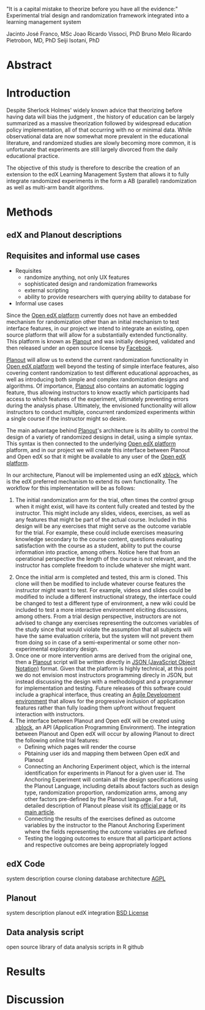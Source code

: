 "It is a capital mistake to theorize before you have all the evidence:" Experimental trial design and randomization framework integrated into a learning management system


<!-- 

https://edx-wiki.atlassian.net/wiki/pages/viewpage.action?pageId=39551632

a. allow for comparison of different educational content rather
than user experience. this means that we could for example randomize
across videos with different types of experiences, exercises, etc
  b. ability to connect the experiments to three main types of
outcomes: educational scores (measuring knowledge or ability to get an
answer right or in the right direction measured through classical
items), satisfaction (how much they liked a certain type of
explanation or item), and computer log-type of outcomes (e.g. if they
dropped out of a video and at which point they watched it before
dropping out)
  c. right now all of their data goes to an external analytics app
called http://import.io/ , while we want to move the data into a csv
format so that it can be analyzed by regular data science languages
like R http://www.r-project.org/ or python

 -->

Jacinto José Franco, MSc
Joao Ricardo Vissoci, PhD
Bruno Melo
Ricardo Pietrobon, MD, PhD
Seiji Isotani, PhD

# Abstract

# Introduction

Despite Sherlock Holmes' widely known advice that theorizing before having data will bias the judgment <!-- Doyle, A Study in Scarlet (1887), Part 1, chap. 3, p. 27 -->, the history of education can be largely summarized as a massive theorization followed by widespread education policy implementation, all of that occurring with no or minimal data. While observational data are now somewhat more prevalent in the educational literature, and randomized studies are slowly becoming more common, it is unfortunate that experiments are still largely divorced from the daily educational practice.

<!-- Hawthorne effect and the problem with experiments run in artificial educational environments  -->

<!-- AB, multi-arm bandit, review educational literature 
Planout and multiple trial integrated into a single platform

-->

The objective of this study is therefore to describe the creation of an extension to the edX Learning Management System that allows it to fully integrate randomized experiments in the form a AB (parallel) randomization as well as multi-arm bandit algorithms.

# Methods

## edX and Planout descriptions

<!-- get from 3d grant -->

## Requisites and informal use cases

* Requisites
	* randomize anything, not only UX features
	* sophisticated design and randomization frameworks
	* external scripting
	* ability to provide researchers with querying ability to database for <!-- nao essencial, mas vamos discutir -->
* Informal use cases

<!-- abaixo veio do grant, depois eu vou adaptar -->

Since the [Open edX platform](http://code.edx.org/) currently does not have an embedded mechanism for randomization other than an initial mechanism to test interface features, in our project we intend to integrate an existing, open source platform that will allow for a substantially extended functionality. This platform is known as [Planout](http://facebook.github.io/planout/docs/getting-started.html) and was initially designed, validated and then released under an open source license by [Facebook](https://www.facebook.com/). 

[Planout](http://facebook.github.io/planout/docs/getting-started.html) will allow us to extend the current randomization functionality in [Open edX platform](http://code.edx.org/) well beyond the testing of simple interface features, also covering content randomization to test different educational approaches, as well as introducing both simple and complex randomization designs and algorithms. Of importance, [Planout](http://facebook.github.io/planout/docs/getting-started.html) also contains an automatic logging feature, thus allowing instructors to know exactly which participants had access to which features of the experiment, ultimately preventing errors during the analysis phase. Ultimately, the envisioned functionality will allow instructors to conduct multiple, concurrent randomized experiments within a single course if the instructor might so desire. 

The main advantage behind [Planout](http://facebook.github.io/planout/docs/getting-started.html)'s architecture is its ability to control the design of a variety of randomized designs in detail, using a simple syntax. This syntax is then connected to the underlying [Open edX platform](http://code.edx.org/) platform, and in our project we will create this interface between Planout and Open edX so that it might be available to any user of the [Open edX platform](http://code.edx.org/). 

In our architecture, Planout will be implemented using an edX [xblock](https://github.com/edx/XBlock), which is the edX preferred mechanism to extend its own functionality. The workflow for this implementation will be as follows:

1. The initial randomization arm for the trial, often times the control group when it might exist, will have its content fully created and tested by the instructor. This might include any slides, videos, exercises, as well as any features that might be part of the actual course. Included in this design will be any exercises that might serve as the outcome variable for the trial. For example, these could include exercises measuring knowledge secondary to the course content, questions evaluating satisfaction with the course as a student, ability to put the course information into practice, among others. Notice here that from an operational perspective the length of the course is not relevant, and the instructor has complete freedom to include whatever she might want.
<!-- Just to make sure I understand, this initial randmization arm will receive regular slide/video/exercise based course? To be compared with other types of courses? If so, it is no very clear for me. It is no clear of what the first arm will be composed by, or what kind of regular based teaching we are cloning (Joao) -->
<!-- not sure this is relevant here since we are talking about the platform and not a specific trial. but also not sure i understood the comment haha -->
2. Once the initial arm is completed and tested, this arm is cloned. This clone will then be modified to include whatever course features the instructor might want to test. For example, videos and slides could be modified to include a different instructional strategy, the interface could be changed to test a different type of environment, a new wiki could be included to test a more interactive environment eliciting discussions, among others. From a trial design perspective, instructors are not advised to change any exercises representing the outcomes variables of the study since that would violate the assumption that all subjects will have the same evaluation criteria, but the system will not prevent them from doing so in case of a semi-experimental or some other non-experimental exploratory design.
3. Once one or more intervention arms are derived from the original one, then a [Planout](http://facebook.github.io/planout/docs/getting-started.html) script will be written directly in [JSON (JavaScript Object Notation)](http://www.json.org/) format. Given that the platform is highly technical, at this point we do not envision most instructors programming direcly in JSON, but instead discussing the design with a methodologist and a programmer for implementation and testing. Future releases of this software could include a graphical interface, thus creating an [Agile Development environment](http://agilemanifesto.org/) that allows for the progressive inclusion of application features rather than fully loading them upfront without frequent interaction with instructors. <!-- Add a reference to Agile Development (Joao) -->
4. The interface between Planout and Open edX will be created using [xblock](https://github.com/edx/XBlock), an API (Application Programming Environment). The integration between Planout and Open edX will occur by allowing Planout to direct the following online trial features:
    * Defining which pages will render the course
    * Pbtaining user ids and mapping them between Open edX and Planout
    * Connecting an Anchoring Experiment object, which is the internal identification for experiments in Planout for a given user id. The Anchoring Experiment will contain all the design specifications using the Planout Language, including details about factors such as design type, randomization proportion, randomization arms, among any other factors pre-defined by the Planout language. For a full, detailed description of Planout please visit its [official page](http://facebook.github.io/planout/index.html) or its [main article](https://www.facebook.com/download/255785951270811/planout.pdf).
    * Connecting the results of the exercises defined as outcome variables by the instructor to the Planout Anchoring Experiment where the fields representing the outcome variables are defined
    * Testing the logging outcomes to ensure that all participant actions and respective outcomes are being appropriately logged



## edX Code

system description
course cloning
database architecture
[AGPL](http://www.gnu.org/licenses/agpl-3.0.html)

## Planout

system description
planout edX integration
[BSD License](https://github.com/facebook/planout/blob/master/LICENSE)

## Data analysis script

open source library of data analysis scripts in R
github

# Results

# Discussion

<!-- 
https://sites.google.com/a/khanacademy.org/forge/technical/data_n

http://goo.gl/R7Jno7

Renzo - https://github.com/edx/edx-platform/wiki/Split-Testing

blame: http://goo.gl/wczjcY

ele joga tudo pra https://segment.io/
My framework keeps track of which flags are active for a particular user by adding a property to Segment.io API calls which contains a string listing active flags; this particular change was made in segment-io.html. Segment.io routes this information to Mixpanel where we can study the data, allowing us to compare the behavior of different groups of users.


* livro sobre bandit - http://goo.gl/bAhV7
* vagrant datajam http://goo.gl/1m1WTD - isso vai instalar localmente tudo que voce precisa
* o que eu consegui achar sobre AB no edx:
    * http://goo.gl/Eg2Jic
    * http://goo.gl/qovqEZ
    * http://goo.gl/7P8CI2 - eu acabei de achar isso, ele usou o waffle http://goo.gl/OZpY3 inves de ir com as implementacoes de AB que ja existem pro django (eu eu o Bruno tinhamos dado uma olhada ha algum tempo).

emails renzo 


muito interessante. tava lendo http://goo.gl/XVOGSe . voces acham que
isso poderia ter impacto no projeto de AB/bandit? ou seja, se eles
separarem conteudo e estrutura sera que a gente poderia aplicar a
randomizacao pra dois ou mais cursos com estruturas diferentes
(representando os arms experimentais) ao inves de criar os arms dentro
de uma mesma estrutura?

se sim, isso seria interessante porque daria pra gente a possibilidade
de nao so realizar experimentos muito especificos (por exemplo
comparar dois videos em um curso explicando a mesma coisa), mas daria
pra gente a possibilidade de comparar metodos educacionais num nivel
mais "macro", como por exemplo comparar a mudanca de metodo
educacional em todos os videos de um determinado curso. como eles
disseram, vamos ter de ver o que isso vai querer dizer em termos de
storage
-->